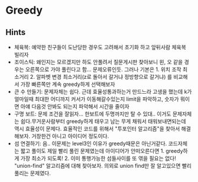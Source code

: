 # Greedy 
## Hints
* 체육복: 예약한 친구들이 도난당한 경우도 고려해서 초기화 하고 앞뒤사람 체육복 빌리자
* 조이스틱: 왜인지는 모르겠지만 하도 안풀려서 질문게시판 찾아보니 왼, 오 같을 경우는 오른쪽으로 가야 풀린다고 함... 문제오류인듯. 그러나 기본은 1. 위치 조작 최소거리 2. 알파벳 변경 최소거리(z로 돌아서 갈거냐 정방향으로 갈거냐)
를 비교해서 가장 빠른쪽만 계속 greedy하게 선택해보자
* 큰 수 만들기: 문제자체는 쉽다. 근데 효율성통과하는거 만드느라 고생을 했는데 k가 얼마일때 최대한 어디까지 커서가 이동해갈수있는지 limit을 파악하고, 숫자가 뭐이면 아얘 다음것 안봐도 되는지 파악해서 시간을 줄이자
* 구명 보트: 문제 조건을 잘읽자... 한보트에 두명까지만 탈 수 있대.. 이거도 문제자체는 쉽다.무거운사람부터 greedy하게 태우고 남는 무게 채워서 태워보내면되는데 역시 효율성이 문제다. 효율적인 코드를 위해서 "투포인터 알고리즘"을 찾아서 해결해보자. 거창한건 아니고 아이디어 정도이다.
* 섬 연결하기: 음.. 이문제는 level3인 이유가 greedy때문은 아닌거같다. 코드자체는 짧고 풀이도 제일 빨리 풀린 문제였는데 아이디어가 안떠오른다면 1. greedy하게 가장 최소가 되도록! 2. 이미 통행가능한 섬들사이를 또 엮을 필요는 없다! "union-find" 알고리즘에 대해 찾아보자. 의외로 union find만 잘 알고있으면 빨리 풀리는 문제였다.